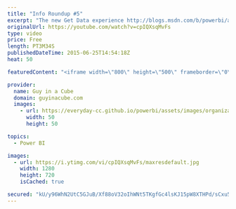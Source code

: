 ```yaml
---
title: "Info Roundup #5"
excerpt: "The new Get Data experience http://blogs.msdn.com/b/powerbi/archive/2015/06/23/the-new-get-data-experience.aspx  Creating a Date Dimension with Power Query http://devinknightsql.com/2015/06/16/creating-a-date-dimension-with-power-query  Comparison of Datazen vs SSRS vs Power View (Melissa Coates - @SQLChick)"
originalUrl: https://youtube.com/watch?v=cpIQXsqMvFs
type: video
price: Free
length: PT3M34S
publishedDateTime: 2015-06-25T14:54:18Z
heat: 50

featuredContent: "<iframe width=\"800\" height=\"500\" frameborder=\"0\" src=\"https://www.youtube.com/embed/cpIQXsqMvFs\" allow=\"accelerometer; autoplay; encrypted-media; gyroscope; picture-in-picture\" allowfullscreen></iframe>"

provider:
  name: Guy in a Cube
  domain: guyinacube.com
  images:
    - url: https://everyday-cc.github.io/powerbi/assets/images/organizations/guyinacube.com-50x50.jpg
      width: 50
      height: 50

topics:
  - Power BI

images:
  - url: https://i.ytimg.com/vi/cpIQXsqMvFs/maxresdefault.jpg
    width: 1280
    height: 720
    isCached: true

secured: "kU/y96WhN2UtC5GJuB/Xf88oV32oIhWNt5TKgfGc4lsKJ15pW8XTHPd/sCxu5i6D0Dy6s5fPB9uC0bh3U/AtLK9HqcN6Afm0eJUERVYgl+BdT/KwicEt5MvyrUhmHizPOirCNc2RM2r57hLrckzPPzdsyCphSSyCDT6wB2saVdGZAHdm02eaq4sCImex1lk/hJwuBFoUBCzGi8+/1EMHcvE9fobFs5OV81sQTbd6+M4iiOQiSg2XiLnlX9Ecoz9MGGrnlakj+I2sN6ylYuY1IEEV/6D38VqjLslKCiwC4dxsJIVXSY0fqFKFjjxUB5tdjQB6idBtQ1uomZ84UTZzLAkX/1p7I/3BO3gXCw8iqz5psI1Rr0MMJz+qDDN0pvbH72stJYEG374u65KbAY+rDjw5SpAA3U1o6pb7M4CoRzs=;9CtMSN9bvqWLO8VMEjcAYg=="
---
```


